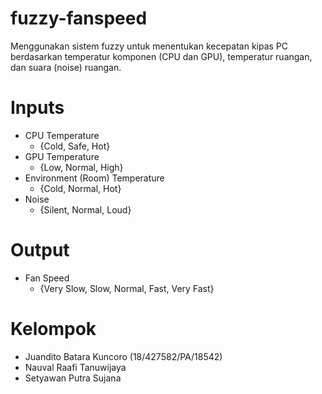# fuzzy-fanspeed
Menggunakan sistem fuzzy untuk menentukan kecepatan kipas PC berdasarkan temperatur komponen (CPU dan GPU), temperatur ruangan, dan suara (noise) ruangan.

# Inputs
- CPU Temperature
  - {Cold, Safe, Hot}
- GPU Temperature
  - {Low, Normal, High}
- Environment (Room) Temperature
  - {Cold, Normal, Hot}
- Noise
  - {Silent, Normal, Loud}

# Output
- Fan Speed
  - {Very Slow, Slow, Normal, Fast, Very Fast}

# Kelompok
- Juandito Batara Kuncoro (18/427582/PA/18542)
- Nauval Raafi Tanuwijaya
- Setyawan Putra Sujana